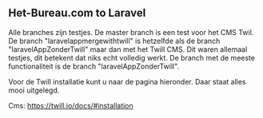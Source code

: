 ## Het-Bureau.com to Laravel

Alle branches zijn testjes. De master branch is een test voor het CMS Twil. 
De branch "laravelappmergewithtwill" is hetzelfde als de branch "laravelAppZonderTwill" maar dan met het Twill CMS.
Dit waren allemaal testjes, dit betekent dat niks echt volledig werkt. De branch met de meeste functionaliteit is de branch "laravelAppZonderTwill".

Voor de Twill installatie kunt u naar de pagina hieronder. Daar staat alles mooi uitgelegd.

Cms: https://twill.io/docs/#installation

